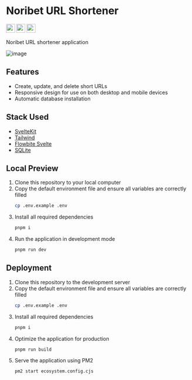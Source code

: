 # Noribet URL Shortener
<a href="https://opensource.org/license/mit"><img src="https://img.shields.io/badge/License-MIT-green?style=flat-square" height="24" /></a>
<a href="https://pnpm.io/"><img src="https://img.shields.io/badge/Package-PNPM-orange?style=flat-square" height="24" /></a>
<img src="https://img.shields.io/badge/Module-ECMAScript-yellow?style=flat-square" height="24" />

Noribet URL shortener application

![image](https://github.com/user-attachments/assets/90c838c1-8995-4521-af06-f8986d0babf6)

## Features
- Create, update, and delete short URLs
- Responsive design for use on both desktop and mobile devices
- Automatic database installation

## Stack Used
- [SvelteKit](https://svelte.dev/)
- [Tailwind](https://tailwindcss.com/)
- [Flowbite Svelte](https://flowbite-svelte.com/)
- [SQLite](https://www.sqlite.org/)

## Local Preview
1. Clone this repository to your local computer
2. Copy the default environment file and ensure all variables are correctly filled
   ```sh
   cp .env.example .env
   ```
3. Install all required dependencies
   ```sh
   pnpm i
   ```
4. Run the application in development mode
   ```sh
   pnpm run dev
   ```

## Deployment
1. Clone this repository to the development server
2. Copy the default environment file and ensure all variables are correctly filled
   ```sh
   cp .env.example .env
   ```
3. Install all required dependencies
   ```sh
   pnpm i
   ```
4. Optimize the application for production
   ```sh
   pnpm run build
   ```
5. Serve the application using PM2
   ```sh
   pm2 start ecosystem.config.cjs
   ```

